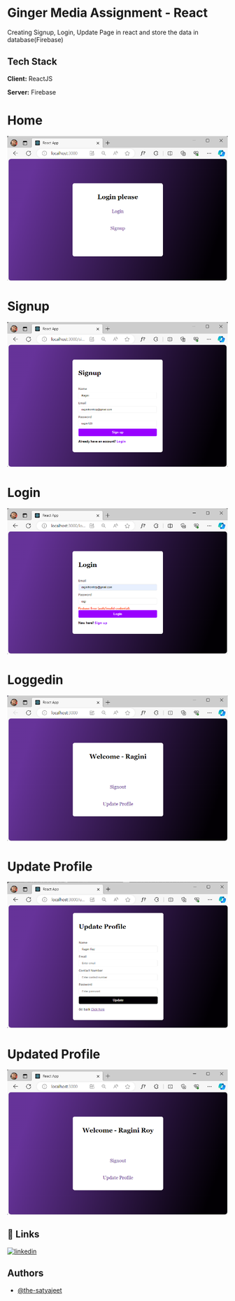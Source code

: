 
# Ginger Media Assignment - React

Creating Signup, Login, Update Page in react and store the data in database(Firebase)


## Tech Stack

**Client:** ReactJS

**Server:** Firebase


# Home

![Alt text](https://github.com/iam-ragini/reactProjectFirst/blob/main/Screenshots/home.png?raw=true "Title")

# Signup

![Alt text](https://github.com/iam-ragini/reactProjectFirst/blob/main/Screenshots/signup.png?raw=true "Title")

# Login

![Alt text](https://github.com/iam-ragini/reactProjectFirst/blob/main/Screenshots/incorrectCredentials.png?raw=true "Title")

# Loggedin

![Alt text](https://github.com/iam-ragini/reactProjectFirst/blob/main/Screenshots/signedin.png?raw=true "Title")

# Update Profile

![Alt text](https://github.com/iam-ragini/reactProjectFirst/blob/main/Screenshots/update.png?raw=true "Title")

# Updated Profile

![Alt text](https://github.com/iam-ragini/reactProjectFirst/blob/main/Screenshots/updated.png?raw=true "Title")

## 🔗 Links

[![linkedin](https://img.shields.io/badge/linkedin-0A66C2?style=for-the-badge&logo=linkedin&logoColor=white)](https://www.linkedin.com/in/the-satyajeet/)


## Authors

- [@the-satyajeet](https://github.com/the-satyajeet/)

